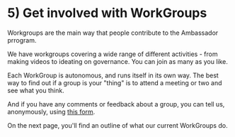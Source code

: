# 5) Get involved with WorkGroups

Workgroups are the main way that people contribute to the Ambassador prrogram.

We have workgroups covering a wide range of different activities - from making videos to ideating on governance. You can join as many as you like.

Each WorkGroup is autonomous, and runs itself in its own way. The best way to find out if a group is your "thing" is to attend a meeting or two and see what you think.

And if you have any comments or feedback about a group, you can tell us, anonymously, using [this form](https://docs.google.com/forms/d/e/1FAIpQLSckE\_kso56kdeJfYcfEezAzKJzcTqFJ6Ej9yySalpMN7SL1uw/viewform).

On the next page, you'll find an outline of what our current WorkGroups do.
